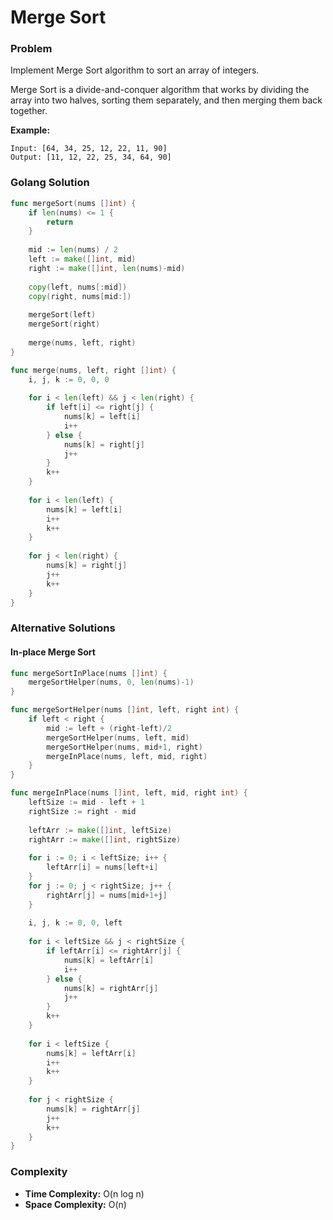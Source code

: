 # Merge Sort

### Problem
Implement Merge Sort algorithm to sort an array of integers.

Merge Sort is a divide-and-conquer algorithm that works by dividing the array into two halves, sorting them separately, and then merging them back together.

**Example:**
```
Input: [64, 34, 25, 12, 22, 11, 90]
Output: [11, 12, 22, 25, 34, 64, 90]
```

### Golang Solution

```go
func mergeSort(nums []int) {
    if len(nums) <= 1 {
        return
    }
    
    mid := len(nums) / 2
    left := make([]int, mid)
    right := make([]int, len(nums)-mid)
    
    copy(left, nums[:mid])
    copy(right, nums[mid:])
    
    mergeSort(left)
    mergeSort(right)
    
    merge(nums, left, right)
}

func merge(nums, left, right []int) {
    i, j, k := 0, 0, 0
    
    for i < len(left) && j < len(right) {
        if left[i] <= right[j] {
            nums[k] = left[i]
            i++
        } else {
            nums[k] = right[j]
            j++
        }
        k++
    }
    
    for i < len(left) {
        nums[k] = left[i]
        i++
        k++
    }
    
    for j < len(right) {
        nums[k] = right[j]
        j++
        k++
    }
}
```

### Alternative Solutions

#### **In-place Merge Sort**
```go
func mergeSortInPlace(nums []int) {
    mergeSortHelper(nums, 0, len(nums)-1)
}

func mergeSortHelper(nums []int, left, right int) {
    if left < right {
        mid := left + (right-left)/2
        mergeSortHelper(nums, left, mid)
        mergeSortHelper(nums, mid+1, right)
        mergeInPlace(nums, left, mid, right)
    }
}

func mergeInPlace(nums []int, left, mid, right int) {
    leftSize := mid - left + 1
    rightSize := right - mid
    
    leftArr := make([]int, leftSize)
    rightArr := make([]int, rightSize)
    
    for i := 0; i < leftSize; i++ {
        leftArr[i] = nums[left+i]
    }
    for j := 0; j < rightSize; j++ {
        rightArr[j] = nums[mid+1+j]
    }
    
    i, j, k := 0, 0, left
    
    for i < leftSize && j < rightSize {
        if leftArr[i] <= rightArr[j] {
            nums[k] = leftArr[i]
            i++
        } else {
            nums[k] = rightArr[j]
            j++
        }
        k++
    }
    
    for i < leftSize {
        nums[k] = leftArr[i]
        i++
        k++
    }
    
    for j < rightSize {
        nums[k] = rightArr[j]
        j++
        k++
    }
}
```

### Complexity
- **Time Complexity:** O(n log n)
- **Space Complexity:** O(n)
